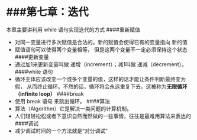 ###第七章：迭代
=====
本章主要讲利用 while 语句实现迭代的方式
####重新赋值
- 对同一变量进行多次赋值是合法的。新的赋值会使得已有的变量指向 新的值
- 赋值语句可以使得两个变量相等， 但是这两个变量不一定必须保持这个状态
####更新变量
- 通过加1来更新变量叫做 递增（increment）；减1叫做 递减（decrement）。
####while 语句
- 循环主体应该改变一个或多个变量的值，这样的话才能让条件判断最终变为假， 从而终止循环。不然的话，循环将会永远重复下去，这被称为**无限循环（infinite loop）**
####break
- 使用 break 语句 来跳出循环。
####算法
- 算法（Algorithm）它是解决一类问题的计算机制。
- 人们轻轻松松或者下意识自然而然做的一些事情，往往是最难用算法来表达的
####调试
- 减少调试时间的一个方法就是“对分调试”
